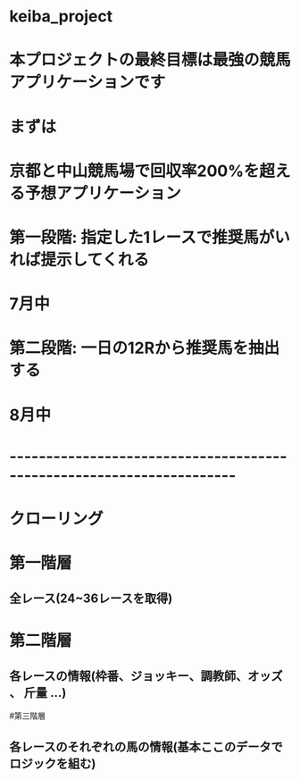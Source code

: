 # keiba_project
# 本プロジェクトの最終目標は最強の競馬アプリケーションです

# まずは
# 京都と中山競馬場で回収率200%を超える予想アプリケーション

# 第一段階: 指定した1レースで推奨馬がいれば提示してくれる
# 7月中

# 第二段階: 一日の12Rから推奨馬を抽出する
# 8月中

# ---------------------------------------------------------------------

# クローリング
# 第一階層
## 全レース(24~36レースを取得)


# 第二階層
## 各レースの情報(枠番、ジョッキー、調教師、オッズ 、 斤量 ...)


#第三階層
## 各レースのそれぞれの馬の情報(基本ここのデータでロジックを組む)
